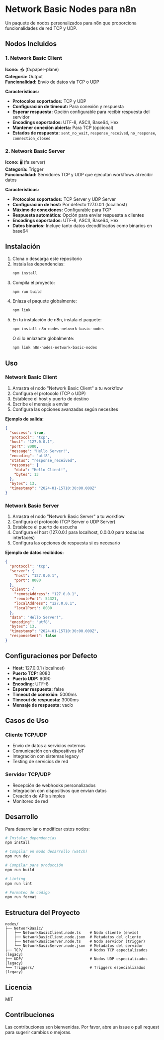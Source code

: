 # Network Basic Nodes para n8n

Un paquete de nodos personalizados para n8n que proporciona funcionalidades de red TCP y UDP.

## Nodos Incluidos

### 1. Network Basic Client
**Icono:** 📤 (fa:paper-plane)  
**Categoría:** Output  
**Funcionalidad:** Envío de datos via TCP o UDP

**Características:**
- **Protocolos soportados:** TCP y UDP
- **Configuración de timeout:** Para conexión y respuesta
- **Esperar respuesta:** Opción configurable para recibir respuesta del servidor
- **Encodings soportados:** UTF-8, ASCII, Base64, Hex
- **Mantener conexión abierta:** Para TCP (opcional)
- **Estados de respuesta:** `sent_no_wait`, `response_received`, `no_response`, `connection_closed`

### 2. Network Basic Server
**Icono:** 🖥️ (fa:server)  
**Categoría:** Trigger  
**Funcionalidad:** Servidores TCP y UDP que ejecutan workflows al recibir datos

**Características:**
- **Protocolos soportados:** TCP Server y UDP Server
- **Configuración de host:** Por defecto 127.0.0.1 (localhost)
- **Máximo de conexiones:** Configurable para TCP
- **Respuesta automática:** Opción para enviar respuesta a clientes
- **Encodings soportados:** UTF-8, ASCII, Base64, Hex
- **Datos binarios:** Incluye tanto datos decodificados como binarios en base64

## Instalación

1. Clona o descarga este repositorio
2. Instala las dependencias:
   ```bash
   npm install
   ```
3. Compila el proyecto:
   ```bash
   npm run build
   ```
4. Enlaza el paquete globalmente:
   ```bash
   npm link
   ```
5. En tu instalación de n8n, instala el paquete:
   ```bash
   npm install n8n-nodes-network-basic-nodes
   ```
   O si lo enlazaste globalmente:
   ```bash
   npm link n8n-nodes-network-basic-nodes
   ```

## Uso

### Network Basic Client

1. Arrastra el nodo "Network Basic Client" a tu workflow
2. Configura el protocolo (TCP o UDP)
3. Establece el host y puerto de destino
4. Escribe el mensaje a enviar
5. Configura las opciones avanzadas según necesites

**Ejemplo de salida:**
```json
{
  "success": true,
  "protocol": "tcp",
  "host": "127.0.0.1",
  "port": 8080,
  "message": "Hello Server!",
  "encoding": "utf8",
  "status": "response_received",
  "response": {
    "data": "Hello Client!",
    "bytes": 13
  },
  "bytes": 13,
  "timestamp": "2024-01-15T10:30:00.000Z"
}
```

### Network Basic Server

1. Arrastra el nodo "Network Basic Server" a tu workflow
2. Configura el protocolo (TCP Server o UDP Server)
3. Establece el puerto de escucha
4. Configura el host (127.0.0.1 para localhost, 0.0.0.0 para todas las interfaces)
5. Configura las opciones de respuesta si es necesario

**Ejemplo de datos recibidos:**
```json
{
  "protocol": "tcp",
  "server": {
    "host": "127.0.0.1",
    "port": 8080
  },
  "client": {
    "remoteAddress": "127.0.0.1",
    "remotePort": 54321,
    "localAddress": "127.0.0.1",
    "localPort": 8080
  },
  "data": "Hello Server!",
  "encoding": "utf8",
  "bytes": 13,
  "timestamp": "2024-01-15T10:30:00.000Z",
  "responseSent": false
}
```

## Configuraciones por Defecto

- **Host:** 127.0.0.1 (localhost)
- **Puerto TCP:** 8080
- **Puerto UDP:** 9090
- **Encoding:** UTF-8
- **Esperar respuesta:** false
- **Timeout de conexión:** 5000ms
- **Timeout de respuesta:** 3000ms
- **Mensaje de respuesta:** vacío

## Casos de Uso

### Cliente TCP/UDP
- Envío de datos a servicios externos
- Comunicación con dispositivos IoT
- Integración con sistemas legacy
- Testing de servicios de red

### Servidor TCP/UDP
- Recepción de webhooks personalizados
- Integración con dispositivos que envían datos
- Creación de APIs simples
- Monitoreo de red

## Desarrollo

Para desarrollar o modificar estos nodos:

```bash
# Instalar dependencias
npm install

# Compilar en modo desarrollo (watch)
npm run dev

# Compilar para producción
npm run build

# Linting
npm run lint

# Formateo de código
npm run format
```

## Estructura del Proyecto

```
nodes/
├── NetworkBasic/
│   ├── NetworkBasicClient.node.ts    # Nodo cliente (envío)
│   ├── NetworkBasicClient.node.json  # Metadatos del cliente
│   ├── NetworkBasicServer.node.ts    # Nodo servidor (trigger)
│   └── NetworkBasicServer.node.json  # Metadatos del servidor
├── TCP/                              # Nodos TCP especializados (legacy)
├── UDP/                              # Nodos UDP especializados (legacy)
└── Triggers/                         # Triggers especializados (legacy)
```

## Licencia

MIT

## Contribuciones

Las contribuciones son bienvenidas. Por favor, abre un issue o pull request para sugerir cambios o mejoras. 